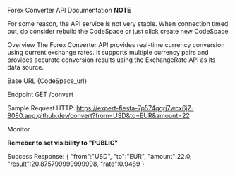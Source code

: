 Forex Converter API Documentation
**NOTE**

For some reason, the API service is not very stable. When connection timed out, do consider rebuild the CodeSpace or just click create new CodeSpace

Overview
The Forex Converter API provides real-time currency conversion using current exchange rates. It supports multiple currency pairs and provides accurate conversion results using the ExchangeRate API as its data source.

Base URL
{CodeSpace_url}

Endpoint
GET /convert

Sample Request HTTP: 
https://expert-fiesta-7p574qgrj7wcx6j7-8080.app.github.dev/convert?from=USD&to=EUR&amount=22

Monitor

**Remeber to set visibility to "PUBLIC"**

Success Response:
{
    "from":"USD",
    "to":"EUR",
    "amount":22.0,
    "result":20.875799999999998,
    "rate":0.9489
}

